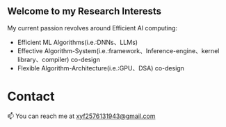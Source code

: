 ## Welcome to my Research Interests

My current passion revolves around Efficient AI computing:

- Efficient ML Algorithms(i.e.:DNNs、LLMs)
- Effective Algorithm-System(i.e.:framework、Inference-engine、kernel library、compiler) co-design
- Flexible Algorithm-Architecture(i.e.:GPU、DSA) co-design



# Contact

📫 You can reach me at xyf2576131943@gmail.com
